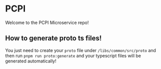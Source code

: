 # PCPI

Welcome to the PCPI Microservice repo!

## How to generate proto ts files!

You just need to create your `proto` file under `/libs/common/src/proto` and then run `pnpm run proto:generate` and your typescript files will be generated automatically!